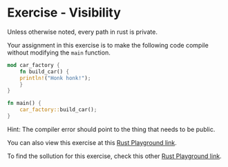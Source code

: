 # Exercise - Visibility

Unless otherwise noted, every path in rust is private.

Your assignment in this exercise is to make the following code compile without modifying the `main`
function.

```rust
mod car_factory {
    fn build_car() {
	println!("Honk honk!");
    }
}

fn main() {
    car_factory::build_car();
}
```

Hint: The compiler error should point to the thing that needs to be public.

You can also view this exercise at this [Rust Playground
link](https://play.rust-lang.org/?version=stable&mode=debug&edition=2018&gist=fe45044ec8efe9344f5ed81c7fa3ad06).

To find the sollution for this exercise, check this other [Rust Playground
link](https://play.rust-lang.org/?version=stable&mode=debug&edition=2018&gist=5298832fadbaad2afb8a09cfa0fcac3e).
